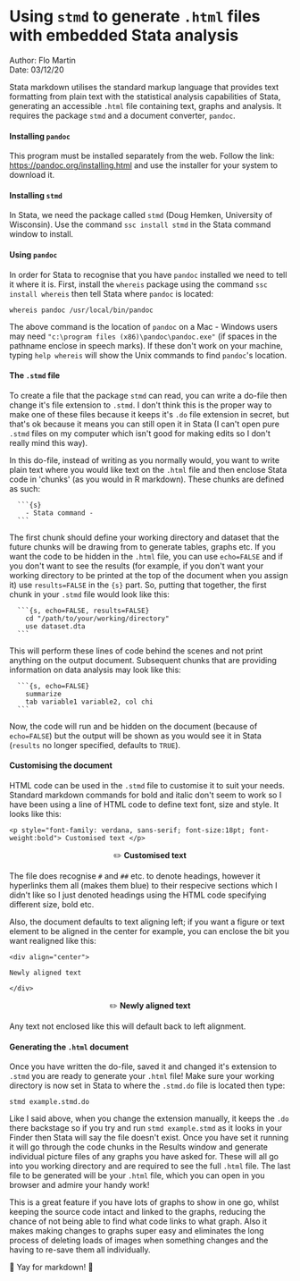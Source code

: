 # Using `stmd` to generate `.html` files with embedded Stata analysis

Author:   Flo Martin   
Date:     03/12/20

Stata markdown utilises the standard markup language that provides text formatting from plain text with the statistical analysis capabilities of Stata, generating an accessible `.html` file containing text, graphs and analysis. It requires the package `stmd` and a document converter,  `pandoc`.

#### Installing `pandoc`
This program must be installed separately from the web. Follow the link: https://pandoc.org/installing.html and use the installer for your system to download it.

#### Installing `stmd`
In Stata, we need the package called `stmd` (Doug Hemken, University of Wisconsin). Use the command `ssc install stmd` in the Stata command window to install.

#### Using `pandoc`
In order for Stata to recognise that you have `pandoc` installed we need to tell it where it is. First, install the `whereis` package using the command `ssc install whereis` then tell Stata where `pandoc` is located:

```
whereis pandoc /usr/local/bin/pandoc
```

The above command is the location of `pandoc` on a Mac - Windows users may need `"c:\program files (x86)\pandoc\pandoc.exe"` (if spaces in the pathname enclose in speech marks). If these don't work on your machine, typing `help whereis` will show the Unix commands to find `pandoc`'s location.

#### The `.stmd` file
To create a file that the package `stmd` can read, you can write a do-file then change it's file extension to `.stmd`. I don't think this is the proper way to make one of these files because it keeps it's `.do` file extension in secret, but that's ok because it means you can still open it in Stata (I can't open pure `.stmd` files on my computer which isn't good for making edits so I don't really mind this way). 

In this do-file, instead of writing as you normally would, you want to write plain text where you would like text on the `.html` file and then enclose Stata code in 'chunks' (as you would in R markdown). These chunks are defined as such:

````
  ```{s}
    - Stata command - 
  ```
````

The first chunk should define your working directory and dataset that the future chunks will be drawing from to generate tables, graphs etc. If you want the code to be hidden in the `.html` file, you can use `echo=FALSE` and if you don't want to see the results (for example, if you don't want your working directory to be printed at the top of the document when you assign it) use `results=FALSE` in the `{s}` part. So, putting that together, the first chunk in your `.stmd` file would look like this:

````
  ```{s, echo=FALSE, results=FALSE}
    cd "/path/to/your/working/directory"
    use dataset.dta
  ```
````

This will perform these lines of code behind the scenes and not print anything on the output document. Subsequent chunks that are providing information on data analysis may look like this:

````
  ```{s, echo=FALSE}
    summarize
    tab variable1 variable2, col chi
  ```
````

Now, the code will run and be hidden on the document (because of `echo=FALSE`) but the output will be shown as you would see it in Stata (`results` no longer specified, defaults to `TRUE`).

#### Customising the document
HTML code can be used in the `.stmd` file to customise it to suit your needs. Standard markdown commands for bold and italic don't seem to work so I have been using a line of HTML code to define text font, size and style. It looks like this:

```
<p style="font-family: verdana, sans-serif; font-size:18pt; font-weight:bold"> Customised text </p>
```

<div align="center">

:pencil2: **Customised text** 

</div>

The file does recognise `#` and `##` etc. to denote headings, however it hyperlinks them all (makes them blue) to their respecive sections which I didn't like so I just denoted headings using the HTML code specifying different size, bold etc. 

Also, the document defaults to text aligning left; if you want a figure or text element to be aligned in the center for example, you can enclose the bit you want realigned like this:

```
<div align="center">

Newly aligned text

</div>
```

<div align="center">

:pencil2: **Newly aligned text**

</div>

Any text not enclosed like this will default back to left alignment.

#### Generating the `.html` document
Once you have written the do-file, saved it and changed it's extension to `.stmd` you are ready to generate your `.html` file! Make sure your working directory is now set in Stata to where the `.stmd.do` file is located then type:

```
stmd example.stmd.do
```

Like I said above, when you change the extension manually, it keeps the `.do` there backstage so if you try and run `stmd example.stmd` as it looks in your Finder then Stata will say the file doesn't exist. Once you have set it running it will go through the code chunks in the Results window and generate individual picture files of any graphs you have asked for. These will all go into you working directory and are required to see the full `.html` file. The last file to be generated will be your `.html` file, which you can open in you browser and admire your handy work!

This is a great feature if you have lots of graphs to show in one go, whilst keeping the source code intact and linked to the graphs, reducing the chance of not being able to find what code links to what graph. Also it makes making changes to graphs super easy and eliminates the long process of deleting loads of images when something changes and the having to re-save them all individually.

:confetti_ball: Yay for markdown! :confetti_ball:
